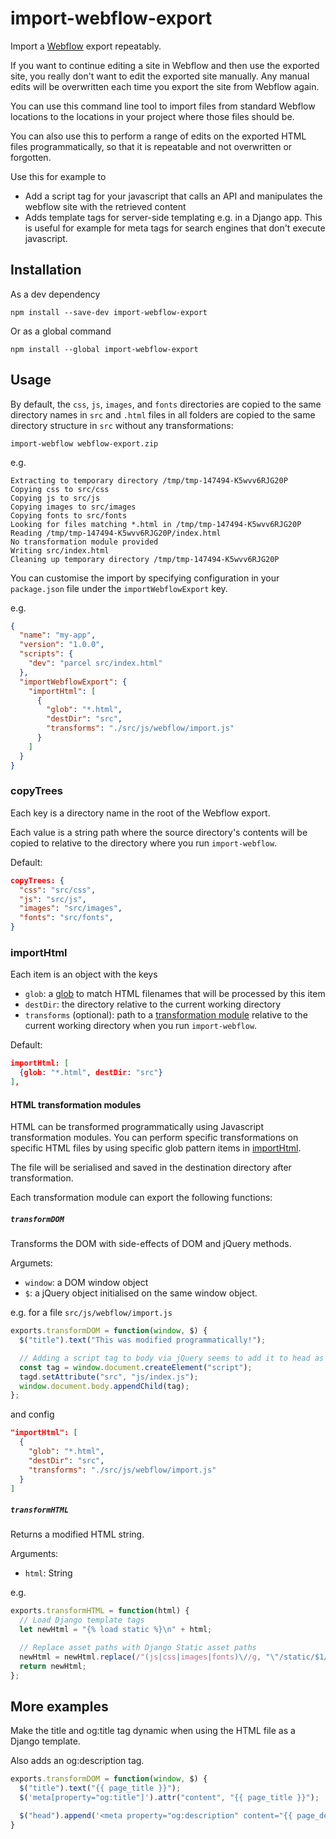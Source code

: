 # import-webflow-export

Import a [Webflow](vulekamali-budgetportal-prod) export repeatably.

If you want to continue editing a site in Webflow and then use the exported site,
you really don't want to edit the exported site manually. Any manual edits will
be overwritten each time you export the site from Webflow again.

You can use this command line tool to import files from standard Webflow
locations to the locations in your project where those files should be.

You can also use this to perform a range of edits on the exported HTML files
programmatically, so that it is repeatable and not overwritten or forgotten.

Use this for example to

- Add a script tag for your javascript that calls an API and manipulates the
  webflow site with the retrieved content
- Adds template tags for server-side templating e.g. in a Django app. This is
  useful for example for meta tags for search engines that don't execute
  javascript.


## Installation

As a dev dependency

    npm install --save-dev import-webflow-export

Or as a global command

    npm install --global import-webflow-export


## Usage

By default, the `css`, `js`, `images`, and `fonts` directories are copied to the same directory names in `src` and `.html` files in all folders are copied to the same directory structure in `src` without any transformations:

    import-webflow webflow-export.zip

e.g.

    Extracting to temporary directory /tmp/tmp-147494-K5wvv6RJG20P
    Copying css to src/css
    Copying js to src/js
    Copying images to src/images
    Copying fonts to src/fonts
    Looking for files matching *.html in /tmp/tmp-147494-K5wvv6RJG20P
    Reading /tmp/tmp-147494-K5wvv6RJG20P/index.html
    No transformation module provided
    Writing src/index.html
    Cleaning up temporary directory /tmp/tmp-147494-K5wvv6RJG20P

You can customise the import by specifying configuration in your `package.json` file under the `importWebflowExport` key.

e.g.

```json
{
  "name": "my-app",
  "version": "1.0.0",
  "scripts": {
    "dev": "parcel src/index.html"
  },
  "importWebflowExport": {
    "importHtml": [
      {
        "glob": "*.html",
        "destDir": "src",
        "transforms": "./src/js/webflow/import.js"
      }
    ]
  }
}
```

### copyTrees

Each key is a directory name in the root of the Webflow export.

Each value is a string path where the source directory's contents will be copied to relative to the directory where you run `import-webflow`.

Default:

```json
copyTrees: {
  "css": "src/css",
  "js": "src/js",
  "images": "src/images",
  "fonts": "src/fonts",
}
```


### importHtml

Each item is an object with the keys

- `glob`: a [glob](https://www.npmjs.com/package/glob) to match HTML filenames that will be processed by this item
- `destDir`: the directory relative to the current working directory
- `transforms` (optional): path to a [transformation module](#html-transformation-modules) relative to the current working directory when you run `import-webflow`.

Default:

```json
importHtml: [
  {glob: "*.html", destDir: "src"}
],
```

#### HTML transformation modules

HTML can be transformed programmatically using Javascript transformation modules.
You can perform specific transformations on specific HTML files by using
specific glob pattern items in [importHtml](#importhtml).

The file will be serialised and saved in the destination directory after
transformation.

Each transformation module can export the following functions:

##### `transformDOM`

Transforms the DOM with side-effects of DOM and jQuery methods.

Argumets:

- `window`: a DOM window object
- `$`: a jQuery object initialised on the same window object.

e.g. for a file `src/js/webflow/import.js`

```js
exports.transformDOM = function(window, $) {
  $("title").text("This was modified programmatically!");

  // Adding a script tag to body via jQuery seems to add it to head as well?!
  const tag = window.document.createElement("script");
  tagd.setAttribute("src", "js/index.js");
  window.document.body.appendChild(tag);
};
```

and config

```json
"importHtml": [
  {
    "glob": "*.html",
    "destDir": "src",
    "transforms": "./src/js/webflow/import.js"
  }
]
```

##### `transformHTML`

Returns a modified HTML string.

Arguments:

- `html`: String

e.g.

```js
exports.transformHTML = function(html) {
  // Load Django template tags
  let newHtml = "{% load static %}\n" + html;

  // Replace asset paths with Django Static asset paths
  newHtml = newHtml.replace(/"(js|css|images|fonts)\//g, "\"/static/$1/");
  return newHtml;
};
```

## More examples

Make the title and og:title tag dynamic when using the HTML file as a Django template.

Also adds an og:description tag.

```js
exports.transformDOM = function(window, $) {
  $("title").text("{{ page_title }}");
  $('meta[property="og:title"]').attr("content", "{{ page_title }}");

  $("head").append('<meta property="og:description" content="{{ page_description }}">\n');
}
```
